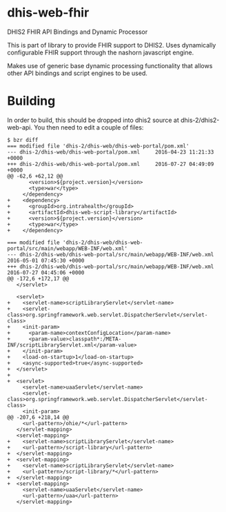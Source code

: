 # dhis-web-fhir
DHIS2 FHIR API Bindings and Dynamic Processor

This is part of library to provide FHIR support to DHIS2.  Uses dynamically configurable FHIR support through the nashorn javascript engine.  

Makes use of generic base dynamic processing functionality that allows other API bindings and script engines to be used.


# Building
In order to build, this should be dropped into dhis2 source at dhis-2/dhis2-web-api.  You then need to edit a couple of files:
```
$ bzr diff
=== modified file 'dhis-2/dhis-web/dhis-web-portal/pom.xml'
--- dhis-2/dhis-web/dhis-web-portal/pom.xml     2016-04-23 11:21:33 +0000
+++ dhis-2/dhis-web/dhis-web-portal/pom.xml     2016-07-27 04:49:09 +0000
@@ -62,6 +62,12 @@
       <version>${project.version}</version>
       <type>war</type>
     </dependency>
+    <dependency>
+      <groupId>org.intrahealth</groupId>
+      <artifactId>dhis-web-script-library</artifactId>
+      <version>${project.version}</version>
+      <type>war</type>
+    </dependency>

=== modified file 'dhis-2/dhis-web/dhis-web-portal/src/main/webapp/WEB-INF/web.xml'
--- dhis-2/dhis-web/dhis-web-portal/src/main/webapp/WEB-INF/web.xml     2016-05-01 07:45:30 +0000
+++ dhis-2/dhis-web/dhis-web-portal/src/main/webapp/WEB-INF/web.xml     2016-07-27 04:45:06 +0000
@@ -172,6 +172,17 @@
   </servlet>
 
   <servlet>
+    <servlet-name>scriptLibraryServlet</servlet-name>
+    <servlet-class>org.springframework.web.servlet.DispatcherServlet</servlet-class>
+    <init-param>
+      <param-name>contextConfigLocation</param-name>
+      <param-value>classpath*:/META-INF/scriptLibraryServlet.xml</param-value>
+    </init-param>
+    <load-on-startup>1</load-on-startup>
+    <async-supported>true</async-supported>
+  </servlet>
+
+  <servlet>
     <servlet-name>uaaServlet</servlet-name>
     <servlet-class>org.springframework.web.servlet.DispatcherServlet</servlet-class>
     <init-param>
@@ -207,6 +218,14 @@
     <url-pattern>/ohie/*</url-pattern>
   </servlet-mapping>
   <servlet-mapping>
+    <servlet-name>scriptLibraryServlet</servlet-name>
+    <url-pattern>/script-library</url-pattern>
+  </servlet-mapping>
+  <servlet-mapping>
+    <servlet-name>scriptLibraryServlet</servlet-name>
+    <url-pattern>/script-library/*</url-pattern>
+  </servlet-mapping>
+  <servlet-mapping>
     <servlet-name>uaaServlet</servlet-name>
     <url-pattern>/uaa</url-pattern>
   </servlet-mapping>


```
